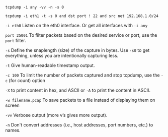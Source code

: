 
`tcpdump -i any -vv -n -s 0`

`tcpdump -i eth1 -t -s 0 and dst port ! 22 and src net 192.168.1.0/24`
	

	
`-i eth0` Listen on the eth0 interface. Or get all interfaces with `-i any`

`port 25001`  To filter packets based on the desired service or port, use the `port` filter.

`-s`  Define the snaplength (size) of the capture in bytes. Use `-s0` to get everything, unless you are intentionally capturing less.

`-t`      Give human-readable timestamp output.

`-c 100`  To limit the number of packets captured and stop tcpdump, use the `-c` (for count) option

`-X`      to print content in hex, and ASCII or `-A` to print the content in ASCII.

`-w filename.pcap`  To save packets to a file instead of displaying them on screen

`-vv`  Verbose output (more v’s gives more output).

`-n` Don't convert addresses (i.e., host addresses, port numbers, etc.) to names.